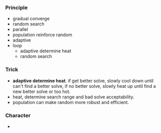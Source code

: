 ### Principle
- gradual converge
- random search
- parallel
- population reinforce random
- adaptive
- loop
	- adaptive determine heat
	- random search

### Trick
- **adaptive determine heat**. if get better solve, slowly cool down until can't find a better solve, if no better solve, slowly heat up until find a new better solve or too hot.
- heat, determine search range and bad solve acceptability.
- population can make random more robust and efficient.

### Character
- 

	
